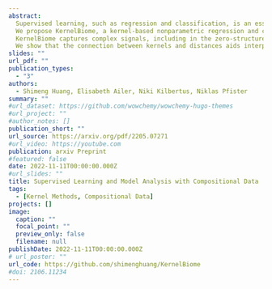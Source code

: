```yaml
---
abstract: 
  Supervised learning, such as regression and classification, is an essential tool for analyzing modern high-throughput sequencing data, for example in microbiome research. However, due to the compositionality and sparsity, existing techniques are often inadequate. Either they rely on extensions of the linear log-contrast model (which adjust for compositionality but cannot account for complex signals or sparsity) or they are based on black-box machine learning methods (which may capture useful signals, but lack interpretability due to the compositionality).\
  We propose KernelBiome, a kernel-based nonparametric regression and classification framework for compositional data. It is tailored to sparse compositional data and is able to incorporate prior knowledge, such as phylogenetic structure.
  KernelBiome captures complex signals, including in the zero-structure, while automatically adapting model complexity. We demonstrate on par or improved predictive performance compared with state-of-the-art machine learning methods on $33$ publicly available microbiome datasets. Additionally, our framework provides two key advantages; (i) We propose two novel quantities to interpret contributions of individual components and prove that they consistently estimate average perturbation effects of the conditional mean, extending the interpretability of linear log-contrast coefficients to nonparametric models. (ii) 
  We show that the connection between kernels and distances aids interpretability and provides a data-driven embedding that can augment further analysis.
slides: ""
url_pdf: ""
publication_types:
  - "3"
authors:
  - Shimeng Huang, Elisabeth Ailer, Niki Kilbertus, Niklas Pfister
summary: ""
#url_dataset: https://github.com/wowchemy/wowchemy-hugo-themes
#url_project: ""
#author_notes: []
publication_short: ""
url_source: https://arxiv.org/pdf/2205.07271
#url_video: https://youtube.com
publication: arxiv Preprint
#featured: false
date: 2022-11-11T00:00:00.000Z
#url_slides: ""
title: Supervised Learning and Model Analysis with Compositional Data
tags:
  - [Kernel Methods, Compositional Data]
projects: []
image:
  caption: ""
  focal_point: ""
  preview_only: false
  filename: null
publishDate: 2022-11-11T00:00:00.000Z
# url_poster: ""
url_code: https://github.com/shimenghuang/KernelBiome
#doi: 2106.11234
---
```

